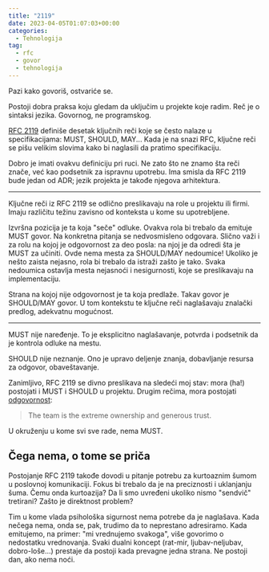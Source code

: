 ```yaml
---
title: "2119"
date: 2023-04-05T01:07:03+00:00
categories:
  - Tehnologija
tag:
  - rfc
  - govor
  - tehnologija
---
```


Pazi kako govoriš, ostvariće se.

<!--more-->

Postoji dobra praksa koju gledam da uključim u projekte koje radim. Reč je o sintaksi jezika. Govornog, ne programskog.

[RFC 2119](https://www.rfc-editor.org/rfc/rfc2119) definiše desetak ključnih reči koje se često nalaze u specifikacijama: MUST, SHOULD, MAY... Kada je na snazi RFC, ključne reči se pišu velikim slovima kako bi naglasili da pratimo specifikaciju.

Dobro je imati ovakvu definiciju pri ruci. Ne zato što ne znamo šta reči znače, već kao podsetnik za ispravnu upotrebu. Ima smisla da RFC 2119 bude jedan od ADR; jezik projekta je takođe njegova arhitektura.

---- 

Ključne reči iz RFC 2119 se odlično preslikavaju na role u projektu ili firmi. Imaju različitu težinu zavisno od konteksta u kome su upotrebljene.

Izvršna pozicija je ta koja "seče" odluke. Ovakva rola bi trebalo da emituje MUST govor. Na konkretna pitanja se nedvosmisleno odgovara. Slično važi i za rolu na kojoj je odgovornost za deo posla: na njoj je da odredi šta je MUST za učiniti. Ovde nema mesta za SHOULD/MAY nedoumice! Ukoliko je nešto zaista nejasno, rola bi trebalo da istraži zašto je tako. Svaka nedoumica ostavlja mesta nejasnoći i nesigurnosti, koje se preslikavaju na implementaciju.

Strana na kojoj nije odgovornost je ta koja predlaže. Takav govor je SHOULD/MAY govor. U tom kontekstu te ključne reči naglašavaju znalački predlog, adekvatnu mogućnost.

---

MUST nije naređenje. To je eksplicitno naglašavanje, potvrda i podsetnik da je kontrola odluke na mestu.

SHOULD nije neznanje. Ono je upravo deljenje znanja, dobavljanje resursa za odgovor, obaveštavanje.

Zanimljivo, RFC 2119 se divno preslikava na sledeći moj stav: mora (ha!) postojati i MUST i SHOULD u projektu. Drugim rečima, mora postojati [odgovornost](https://oblac.rs/opasna-rec-po-tim/):

> The team is the extreme ownership and generous trust.

U okruženju u kome svi sve rade, nema MUST.

## Čega nema, o tome se priča

Postojanje RFC 2119 takođe dovodi u pitanje potrebu za kurtoaznim šumom u poslovnoj komunikaciji. Fokus bi trebalo da je na preciznosti i uklanjanju šuma. Čemu onda kurtoazija? Da li smo uvređeni ukoliko nismo "sendvič" tretirani? Zašto je direktnost problem?

Tim u kome vlada psihološka sigurnost nema potrebe da je naglašava. Kada nečega nema, onda se, pak, trudimo da to neprestano adresiramo. Kada emitujemo, na primer: "mi vrednujemo svakoga", više govorimo o nedostatku vrednovanja. Svaki dualni koncept (rat-mir, ljubav-neljubav, dobro-loše...) prestaje da postoji kada prevagne jedna strana. Ne postoji dan, ako nema noći.
